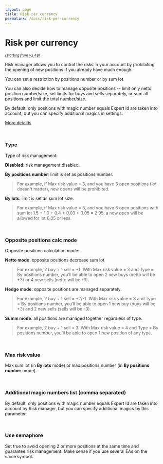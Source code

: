 ```yaml
---
layout: page
title: Risk per currency
permalink: /docs/risk-per-currency
---
```


# Risk per currency

<sup>[*(starting from v2.49)*](/docs/versions-history#20221007-249)</sup>

Risk manager allows you to control the risks in your account by prohibiting the opening of new positions if you already have much enough.

You can set a restriction by positions number or by sum lot.

You can also decide how to manage opposite positions -- limit only netto position number/size, set limits for buys and sells separately, or sum all positions and limit the total number/size.

By default, only positions with magic number equals Expert Id are taken into account, but you can specify additional magics in settings.

[More detailts](https://forum.communitypowerea.com/communities/1/topics/775-risk-per-currency-function)

<br />

### Type

Type of risk management:

**Disabled**: risk management disabled.

**By positions number**: limit is set as positions number.

> For example, if Max risk value = 3, and you have 3 open positions (lot doesn't matter), new opens will be prohibited.

**By lots**: limit is set as sum lot size.

> For example, if Max risk value = 3, and you have 5 open positions with sum lot 1.5 + 1.0 + 0.4 + 0.03 + 0.05 = 2.95, a new open will be allowed for lot 0.05 or less.

<br />

### Opposite positions calc mode

Opposite positions calculation mode:

**Netto mode**: opposite positions decrease sum lot.

> For example, 2 buy + 1 sell = +1. With Max risk value = 3 and Type = By positions number, you’ll be able to open 2 new buys (netto will be +3) or 4 new sells (netto will be -3).

**Hedge mode**: opposite positions are managed separately.

> For example, 2 buy + 1 sell = +2/-1. With Max risk value = 3 and Type = By positions number, you’ll be able to open 1 new buy (buys will be +3) and 2 new sells (sells will be -3).

**Summ mode**: all positions are managed together regardless of type.

> For example, 2 buy + 1 sell = 3. With Max risk value = 4 and Type = By positions number, you’ll be able to open 1 new position of any type.

<br />

### Max risk value

Max sum lot (in **By lots** mode) or max positions number (in **By positions number** mode).

<br />

### Additional magic numbers list (comma separated)

By default, only positions with magic number equals Expert Id are taken into account by Risk manager, but you can specify additional magics by this parameter.

<br />

### Use semaphore

Set true to avoid opening 2 or more positions at the same time and guarantee risk management. Make sense if you use several EAs on the same symbol.

